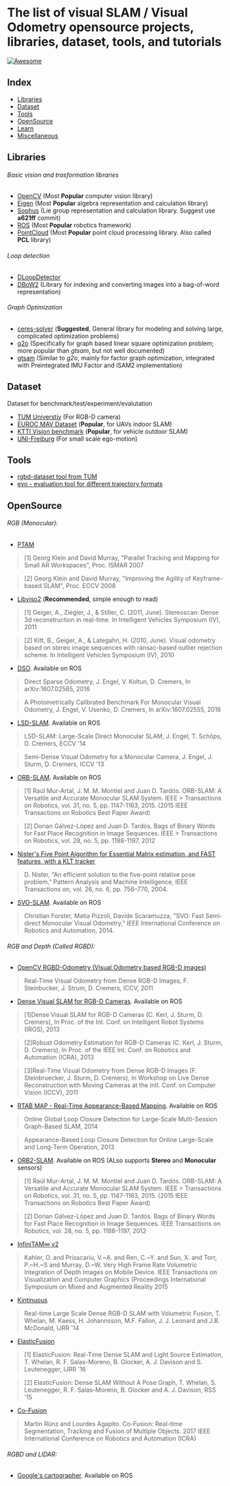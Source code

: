 # The list of visual SLAM / Visual Odometry opensource projects, libraries, dataset, tools, and tutorials

[![Awesome](https://cdn.rawgit.com/sindresorhus/awesome/d7305f38d29fed78fa85652e3a63e154dd8e8829/media/badge.svg)](https://github.com/tzutalin/awesome-visual-slam)

## Index
* [Libraries](#libraries)
* [Dataset](#dataset)
* [Tools](#tools)
* [OpenSource](#OpenSource)
* [Learn](learn.md)
* [Miscellaneous](miscellaneous.md)

## Libraries
###### Basic vision and trasformation libraries
- [OpenCV](http://opencv.org/)  (Most **Popular** computer vision library)
- [Eigen](http://eigen.tuxfamily.org/index.php?title=Main_Page) (Most **Popular** algebra representation and calculation library)
- [Sophus](https://github.com/strasdat/Sophus)  (Lie group representation and calculation library. Suggest use **a621ff** commit)
- [ROS](http://www.ros.org/) (Most **Popular** robotics framework)
- [PointCloud](http://pointclouds.org/) (Most **Popular** point cloud processing library. Also called **PCL** library)

###### Loop detection
- [DLoopDetector](https://github.com/dorian3d/DLoopDetector)
- [DBoW2](https://github.com/dorian3d/DBoW2) (Library for indexing and converting images into a bag-of-word representation)

###### Graph Optimization
- [ceres-solver](https://github.com/ceres-solver/ceres-solver)  (**Suggested**, General library for modeling and solving large, complicated optimization problems)
- [g2o](https://github.com/RainerKuemmerle/g2o)  (Specifically for graph based linear square optimization problem; more popular than *gtsam*, but not well documented)
- [gtsam](https://bitbucket.org/gtborg/gtsam/src/develop/)  (Similar to *g2o*, mainly for factor graph optimization, integrated with Preintegrated IMU Factor and iSAM2 implementation)

## Dataset

Dataset for benchmark/test/experiment/evalutation

- [TUM Universtiy](http://vision.in.tum.de/data/datasets/rgbd-dataset/download) (For RGB-D camera)
- [EUROC MAV Dataset](https://projects.asl.ethz.ch/datasets/doku.php?id=kmavvisualinertialdatasets) (**Popular**, for UAVs indoor SLAM)
- [KTTI Vision benchmark](http://www.cvlibs.net/datasets/kitti/eval_odometry.php) (**Popular**, for vehicle outdoor SLAM)
- [UNI-Freiburg](https://lmb.informatik.uni-freiburg.de/resources/datasets/StereoEgomotion.en.html) (For small scale ego-motion)

## Tools
- [rgbd-dataset tool from TUM](https://vision.in.tum.de/data/datasets/rgbd-dataset/tools)
- [evo - evaluation tool for different trajectory formats](https://github.com/MichaelGrupp/evo)

## OpenSource

###### RGB (Monocular):

- [PTAM](https://github.com/Oxford-PTAM/PTAM-GPL)
> [1] Georg Klein and David Murray, "Parallel Tracking and Mapping for Small AR Workspaces", Proc. ISMAR 2007

> [2] Georg Klein and David Murray, "Improving the Agility of Keyframe-based SLAM", Proc. ECCV 2008

- [Libviso2](http://www.cvlibs.net/software/libviso/) (**Recommended**, simple enough to read)
> [1] Geiger, A., Ziegler, J., & Stiller, C. (2011, June). Stereoscan: Dense 3d reconstruction in real-time. In Intelligent Vehicles Symposium (IV), 2011

> [2] Kitt, B., Geiger, A., & Lategahn, H. (2010, June). Visual odometry based on stereo image sequences with ransac-based outlier rejection scheme. In Intelligent Vehicles Symposium (IV), 2010

- [DSO](https://github.com/JakobEngel/dso_ros). Available on ROS
>Direct Sparse Odometry, J. Engel, V. Koltun, D. Cremers, In arXiv:1607.02565, 2016

>A Photometrically Calibrated Benchmark For Monocular Visual Odometry, J. Engel, V. Usenko, D. Cremers, In arXiv:1607.02555, 2016

- [LSD-SLAM](https://github.com/tum-vision/lsd_slam). Available on ROS
>LSD-SLAM: Large-Scale Direct Monocular SLAM, J. Engel, T. Schöps, D. Cremers, ECCV '14

>Semi-Dense Visual Odometry for a Monocular Camera, J. Engel, J. Sturm, D. Cremers, ICCV '13

- [ORB-SLAM](https://github.com/raulmur/ORB_SLAM). Available on ROS
> [1] Raúl Mur-Artal, J. M. M. Montiel and Juan D. Tardós. ORB-SLAM: A Versatile and Accurate Monocular SLAM System. IEEE > Transactions on Robotics, vol. 31, no. 5, pp. 1147-1163, 2015. (2015 IEEE Transactions on Robotics Best Paper Award)

> [2] Dorian Gálvez-López and Juan D. Tardós. Bags of Binary Words for Fast Place Recognition in Image Sequences. IEEE > Transactions on Robotics, vol. 28, no. 5, pp. 1188-1197, 2012

- [Nister's Five Point Algorithm for Essential Matrix estimation, and FAST features, with a KLT tracker](https://github.com/avisingh599/mono-vo)
> D. Nister, “An efficient solution to the five-point relative pose problem,” Pattern Analysis and Machine Intelligence, IEEE Transactions on, vol. 26, no. 6, pp. 756–770, 2004.

- [SVO-SLAM](https://github.com/uzh-rpg/rpg_svo). Available on ROS
> Christian Forster, Matia Pizzoli, Davide Scaramuzza, "SVO: Fast Semi-direct Monocular Visual Odometry," IEEE International Conference on Robotics and Automation, 2014.

###### RGB and Depth (Called RGBD):
- [OpenCV RGBD-Odometry (Visual Odometry based RGB-D images)](https://github.com/tzutalin/OpenCV-RgbdOdometry)
> Real-Time Visual Odometry from Dense RGB-D Images, F. Steinbucker, J. Strum, D. Cremers, ICCV, 2011

- [Dense Visual SLAM for RGB-D Cameras](https://github.com/tum-vision/dvo_slam). Available on ROS
>[1]Dense Visual SLAM for RGB-D Cameras (C. Kerl, J. Sturm, D. Cremers), In Proc. of the Int. Conf. on Intelligent Robot Systems (IROS), 2013

>[2]Robust Odometry Estimation for RGB-D Cameras (C. Kerl, J. Sturm, D. Cremers), In Proc. of the IEEE Int. Conf. on Robotics and Automation (ICRA), 2013

>[3]Real-Time Visual Odometry from Dense RGB-D Images (F. Steinbruecker, J. Sturm, D. Cremers), In Workshop on Live Dense Reconstruction with Moving Cameras at the Intl. Conf. on Computer Vision (ICCV), 2011


- [RTAB MAP - Real-Time Appearance-Based Mapping](https://github.com/introlab/rtabmap). Available on ROS
> Online Global Loop Closure Detection for Large-Scale Multi-Session Graph-Based SLAM, 2014

> Appearance-Based Loop Closure Detection for Online Large-Scale and Long-Term Operation, 2013

- [ORB2-SLAM](https://github.com/raulmur/ORB_SLAM2). Available on ROS (ALso supports **Stereo** and **Monocular** sensors)
> [1] Raúl Mur-Artal, J. M. M. Montiel and Juan D. Tardós. ORB-SLAM: A Versatile and Accurate Monocular SLAM System. IEEE > Transactions on Robotics, vol. 31, no. 5, pp. 1147-1163, 2015. (2015 IEEE Transactions on Robotics Best Paper Award)

> [2] Dorian Gálvez-López and Juan D. Tardós. Bags of Binary Words for Fast Place Recognition in Image Sequences. IEEE Transactions on Robotics, vol. 28, no. 5, pp. 1188-1197, 2012

- [InfiniTAM∞ v2](http://www.robots.ox.ac.uk/~victor/infinitam/index.html)
> Kahler, O. and Prisacariu, V.~A. and Ren, C.~Y. and Sun, X. and Torr, P.~H.~S and Murray, D.~W. Very High Frame Rate Volumetric Integration of Depth Images on Mobile Device. IEEE Transactions on Visualization and Computer Graphics (Proceedings International Symposium on Mixed and Augmented Reality 2015

- [Kintinuous](https://github.com/mp3guy/Kintinuous)
> Real-time Large Scale Dense RGB-D SLAM with Volumetric Fusion, T. Whelan, M. Kaess, H. Johannsson, M.F. Fallon, J. J. Leonard and J.B. McDonald, IJRR '14

- [ElasticFusion](https://github.com/mp3guy/ElasticFusion)
> [1] ElasticFusion: Real-Time Dense SLAM and Light Source Estimation, T. Whelan, R. F. Salas-Moreno, B. Glocker, A. J. Davison and S. Leutenegger, IJRR '16

> [2] ElasticFusion: Dense SLAM Without A Pose Graph, T. Whelan, S. Leutenegger, R. F. Salas-Moreno, B. Glocker and A. J. Davison, RSS '15

- [Co-Fusion](http://visual.cs.ucl.ac.uk/pubs/cofusion/index.html)
> Martin Rünz and Lourdes Agapito. Co-Fusion: Real-time Segmentation, Tracking and Fusion of Multiple Objects. 2017 IEEE International Conference on Robotics and Automation (ICRA)

###### RGBD and LIDAR:
- [Google's cartographer](https://github.com/googlecartographer/cartographer). Available on ROS
